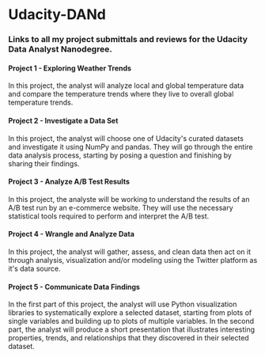 # Udacity-DANd
### Links to all my project submittals and reviews for the Udacity Data Analyst Nanodegree.

#### Project 1 - Exploring Weather Trends

In this project, the analyst will analyze local and global temperature data and compare the temperature trends where they live to overall global temperature trends.

#### Project 2 - Investigate a Data Set

In this project, the analyst will choose one of Udacity's curated datasets and investigate it using NumPy and pandas. They will go through the entire data analysis process, starting by posing a question and finishing by sharing their findings.

#### Project 3 - Analyze A/B Test Results

In this project, the analyste will be working to understand the results of an A/B test run by an e-commerce website.  They will use the necessary statistical tools required to perform and interpret the A/B test.

#### Project 4 - Wrangle and Analyze Data

In this project, the analyst will gather, assess, and clean data then act on it through analysis, visualization and/or modeling using the Twitter platform as it's data source.

#### Project 5 - Communicate Data Findings

In the first part of this project, the analyst will use Python visualization libraries to systematically explore a selected dataset, starting from plots of single variables and building up to plots of multiple variables. In the second part, the analyst will produce a short presentation that illustrates interesting properties, trends, and relationships that they discovered in their selected dataset. 
